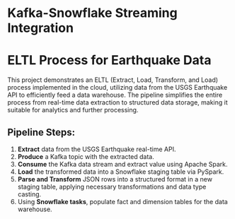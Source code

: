 # Kafka-Snowflake Streaming Integration

# ELTL Process for Earthquake Data

This project demonstrates an ELTL (Extract, Load, Transform, and Load) process implemented in the cloud, utilizing data from the USGS Earthquake API to efficiently feed a data warehouse. The pipeline simplifies the entire process from real-time data extraction to structured data storage, making it suitable for analytics and further processing.

## Pipeline Steps:

1. **Extract** data from the USGS Earthquake real-time API.
2. **Produce** a Kafka topic with the extracted data.
3. **Consume** the Kafka data stream and extract value using Apache Spark.
4. **Load** the transformed data into a Snowflake staging table via PySpark.
5. **Parse and Transform** JSON rows into a structured format in a new staging table, applying necessary transformations and data type casting.
6. Using **Snowflake tasks**, populate fact and dimension tables for the data warehouse.

